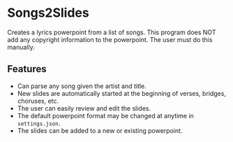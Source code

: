 # Songs2Slides
Creates a lyrics powerpoint from a list of songs. This program does NOT add any copyright information to the powerpoint. The user must do this manually.

## Features
- Can parse any song given the artist and title.
- New slides are automatically started at the beginning of verses, bridges, choruses, etc.
- The user can easily review and edit the slides.
- The default powerpoint format may be changed at anytime in `settings.json`.
- The slides can be added to a new or existing powerpoint.